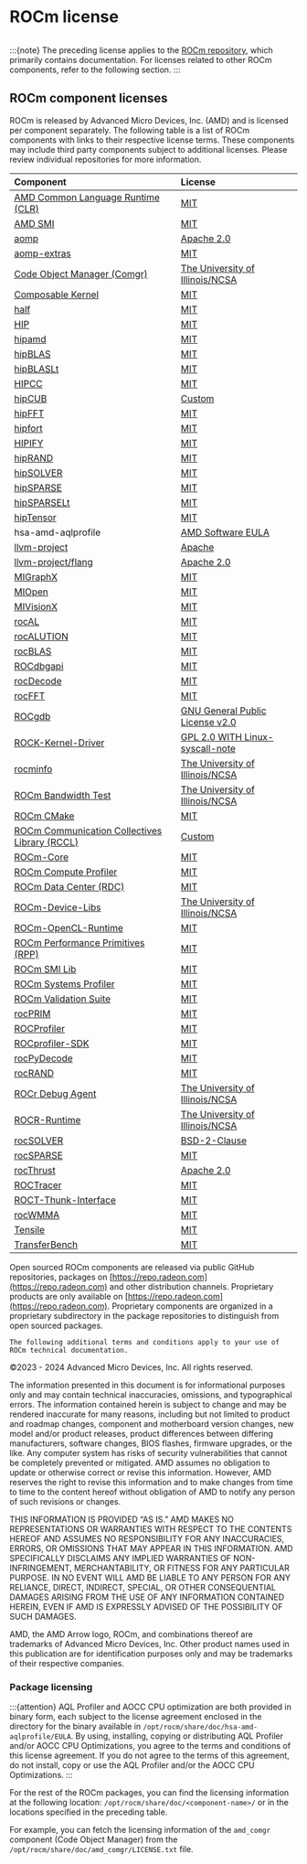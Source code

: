 <head>
  <meta charset="UTF-8">
  <meta name="description" content="ROCm licensing terms">
  <meta name="keywords" content="license, licensing terms">
</head>

# ROCm license

```{include} ../../LICENSE
```

:::{note}
The preceding license applies to the [ROCm repository](https://github.com/ROCm/ROCm), which
primarily contains documentation. For licenses related to other ROCm components, refer to the
following section.
:::

## ROCm component licenses

ROCm is released by Advanced Micro Devices, Inc. (AMD) and is licensed per component separately.
The following table is a list of ROCm components with links to their respective license
terms. These components may include third party components subject to
additional licenses. Please review individual repositories for more information.

<!-- spellcheck-disable -->
| Component | License |
|:---------------------|:-------------------------|
| [AMD Common Language Runtime (CLR)](https://github.com/ROCm/clr) | [MIT](https://github.com/ROCm/clr/blob/develop/LICENCE) |
| [AMD SMI](https://github.com/ROCm/amdsmi) | [MIT](https://github.com/ROCm/amdsmi/blob/develop/LICENSE) |
| [aomp](https://github.com/ROCm/aomp/) | [Apache 2.0](https://github.com/ROCm/aomp/blob/aomp-dev/LICENSE) |
| [aomp-extras](https://github.com/ROCm/aomp-extras/) | [MIT](https://github.com/ROCm/aomp-extras/blob/aomp-dev/LICENSE) |
| [Code Object Manager (Comgr)](https://github.com/ROCm/llvm-project/tree/amd-staging/amd/comgr) | [The University of Illinois/NCSA](https://github.com/ROCm/llvm-project/blob/amd-staging/amd/comgr/LICENSE.txt) |
| [Composable Kernel](https://github.com/ROCm/composable_kernel) | [MIT](https://github.com/ROCm/composable_kernel/blob/develop/LICENSE) |
| [half](https://github.com/ROCm/half/) | [MIT](https://github.com/ROCm/half/blob/rocm/LICENSE.txt) |
| [HIP](https://github.com/ROCm/HIP/) | [MIT](https://github.com/ROCm/HIP/blob/develop/LICENSE.txt) |
| [hipamd](https://github.com/ROCm/clr/tree/develop/hipamd) | [MIT](https://github.com/ROCm/clr/blob/develop/hipamd/LICENSE.txt) |
| [hipBLAS](https://github.com/ROCm/hipBLAS/) | [MIT](https://github.com/ROCm/hipBLAS/blob/develop/LICENSE.md) |
| [hipBLASLt](https://github.com/ROCm/hipBLASLt/) | [MIT](https://github.com/ROCm/hipBLASLt/blob/develop/LICENSE.md) |
| [HIPCC](https://github.com/ROCm/llvm-project/tree/amd-staging/amd/hipcc) | [MIT](https://github.com/ROCm/llvm-project/blob/amd-staging/amd/hipcc/LICENSE.txt) |
| [hipCUB](https://github.com/ROCm/hipCUB/) | [Custom](https://github.com/ROCm/hipCUB/blob/develop/LICENSE.txt) |
| [hipFFT](https://github.com/ROCm/hipFFT/) | [MIT](https://github.com/ROCm/hipFFT/blob/develop/LICENSE.md) |
| [hipfort](https://github.com/ROCm/hipfort/) | [MIT](https://github.com/ROCm/hipfort/blob/develop/LICENSE) |
| [HIPIFY](https://github.com/ROCm/HIPIFY/) | [MIT](https://github.com/ROCm/HIPIFY/blob/amd-staging/LICENSE.txt) |
| [hipRAND](https://github.com/ROCm/hipRAND/) | [MIT](https://github.com/ROCm/hipRAND/blob/develop/LICENSE.txt) |
| [hipSOLVER](https://github.com/ROCm/hipSOLVER/) | [MIT](https://github.com/ROCm/hipSOLVER/blob/develop/LICENSE.md) |
| [hipSPARSE](https://github.com/ROCm/hipSPARSE/) | [MIT](https://github.com/ROCm/hipSPARSE/blob/develop/LICENSE.md) |
| [hipSPARSELt](https://github.com/ROCm/hipSPARSELt/) | [MIT](https://github.com/ROCm/hipSPARSELt/blob/develop/LICENSE.md) |
| [hipTensor](https://github.com/ROCm/hipTensor) | [MIT](https://github.com/ROCm/hipTensor/blob/develop/LICENSE) |
| hsa-amd-aqlprofile | [AMD Software EULA](https://www.amd.com/en/legal/eula/amd-software-eula.html) |
| [llvm-project](https://github.com/ROCm/llvm-project/) | [Apache](https://github.com/ROCm/llvm-project/blob/amd-staging/LICENSE.TXT) |
| [llvm-project/flang](https://github.com/ROCm/llvm-project/tree/amd-staging/flang) | [Apache 2.0](https://github.com/ROCm/llvm-project/blob/amd-staging/flang/LICENSE.TXT) |
| [MIGraphX](https://github.com/ROCm/AMDMIGraphX/) | [MIT](https://github.com/ROCm/AMDMIGraphX/blob/develop/LICENSE) |
| [MIOpen](https://github.com/ROCm/MIOpen/) | [MIT](https://github.com/ROCm/MIOpen/blob/develop/LICENSE.txt) |
| [MIVisionX](https://github.com/ROCm/MIVisionX/) | [MIT](https://github.com/ROCm/MIVisionX/blob/develop/LICENSE.txt) |
| [rocAL](https://github.com/ROCm/rocAL) | [MIT](https://github.com/ROCm/rocAL/blob/develop/LICENSE.txt) |
| [rocALUTION](https://github.com/ROCm/rocALUTION/) | [MIT](https://github.com/ROCm/rocALUTION/blob/develop/LICENSE.md) |
| [rocBLAS](https://github.com/ROCm/rocBLAS/) | [MIT](https://github.com/ROCm/rocBLAS/blob/develop/LICENSE.md) |
| [ROCdbgapi](https://github.com/ROCm/ROCdbgapi/) | [MIT](https://github.com/ROCm/ROCdbgapi/blob/amd-staging/LICENSE.txt) |
| [rocDecode](https://github.com/ROCm/rocDecode) | [MIT](https://github.com/ROCm/rocDecode/blob/develop/LICENSE) |
| [rocFFT](https://github.com/ROCm/rocFFT/) | [MIT](https://github.com/ROCm/rocFFT/blob/develop/LICENSE.md) |
| [ROCgdb](https://github.com/ROCm/ROCgdb/) | [GNU General Public License v2.0](https://github.com/ROCm/ROCgdb/blob/amd-master/COPYING) |
| [ROCK-Kernel-Driver](https://github.com/ROCm/ROCK-Kernel-Driver/) | [GPL 2.0 WITH Linux-syscall-note](https://github.com/ROCm/ROCK-Kernel-Driver/blob/master/COPYING) |
| [rocminfo](https://github.com/ROCm/rocminfo/) | [The University of Illinois/NCSA](https://github.com/ROCm/rocminfo/blob/amd-staging/License.txt) |
| [ROCm Bandwidth Test](https://github.com/ROCm/rocm_bandwidth_test/) | [The University of Illinois/NCSA](https://github.com/ROCm/rocm_bandwidth_test/blob/master/LICENSE.txt) |
| [ROCm CMake](https://github.com/ROCm/rocm-cmake/) | [MIT](https://github.com/ROCm/rocm-cmake/blob/develop/LICENSE) |
| [ROCm Communication Collectives Library (RCCL)](https://github.com/ROCm/rccl/) | [Custom](https://github.com/ROCm/rccl/blob/develop/LICENSE.txt) |
| [ROCm-Core](https://github.com/ROCm/rocm-core) | [MIT](https://github.com/ROCm/rocm-core/blob/master/copyright) |
| [ROCm Compute Profiler](https://github.com/ROCm/rocprofiler-compute) | [MIT](https://github.com/ROCm/rocprofiler-compute/blob/amd-staging/LICENSE) |
| [ROCm Data Center (RDC)](https://github.com/ROCm/rdc/) | [MIT](https://github.com/ROCm/rdc/blob/develop/LICENSE) |
| [ROCm-Device-Libs](https://github.com/ROCm/llvm-project/tree/amd-staging/amd/device-libs) | [The University of Illinois/NCSA](https://github.com/ROCm/llvm-project/blob/amd-staging/amd/device-libs/LICENSE.TXT) |
| [ROCm-OpenCL-Runtime](https://github.com/ROCm/clr/tree/develop/opencl) | [MIT](https://github.com/ROCm/clr/blob/develop/opencl/LICENSE.txt) |
| [ROCm Performance Primitives (RPP)](https://github.com/ROCm/rpp) | [MIT](https://github.com/ROCm/rpp/blob/develop/LICENSE) |
| [ROCm SMI Lib](https://github.com/ROCm/rocm_smi_lib/) | [MIT](https://github.com/ROCm/rocm_smi_lib/blob/develop/License.txt) |
| [ROCm Systems Profiler](https://github.com/ROCm/rocprofiler-systems) | [MIT](https://github.com/ROCm/rocprofiler-systems/blob/amd-staging/LICENSE) |
| [ROCm Validation Suite](https://github.com/ROCm/ROCmValidationSuite/) | [MIT](https://github.com/ROCm/ROCmValidationSuite/blob/master/LICENSE) |
| [rocPRIM](https://github.com/ROCm/rocPRIM/) | [MIT](https://github.com/ROCm/rocPRIM/blob/develop/LICENSE.txt) |
| [ROCProfiler](https://github.com/ROCm/rocprofiler/) | [MIT](https://github.com/ROCm/rocprofiler/blob/amd-master/LICENSE) |
| [ROCprofiler-SDK](https://github.com/ROCm/rocprofiler-sdk) | [MIT](https://github.com/ROCm/rocprofiler-sdk/blob/amd-mainline/LICENSE) |
| [rocPyDecode](https://github.com/ROCm/rocPyDecode) | [MIT](https://github.com/ROCm/rocPyDecode/blob/develop/LICENSE) |
| [rocRAND](https://github.com/ROCm/rocRAND/) | [MIT](https://github.com/ROCm/rocRAND/blob/develop/LICENSE.txt) |
| [ROCr Debug Agent](https://github.com/ROCm/rocr_debug_agent/) | [The University of Illinois/NCSA](https://github.com/ROCm/rocr_debug_agent/blob/amd-staging/LICENSE.txt) |
| [ROCR-Runtime](https://github.com/ROCm/ROCR-Runtime/) | [The University of Illinois/NCSA](https://github.com/ROCm/ROCR-Runtime/blob/master/LICENSE.txt) |
| [rocSOLVER](https://github.com/ROCm/rocSOLVER/) | [BSD-2-Clause](https://github.com/ROCm/rocSOLVER/blob/develop/LICENSE.md) |
| [rocSPARSE](https://github.com/ROCm/rocSPARSE/) | [MIT](https://github.com/ROCm/rocSPARSE/blob/develop/LICENSE.md) |
| [rocThrust](https://github.com/ROCm/rocThrust/) | [Apache 2.0](https://github.com/ROCm/rocThrust/blob/develop/LICENSE) |
| [ROCTracer](https://github.com/ROCm/roctracer/) | [MIT](https://github.com/ROCm/roctracer/blob/amd-master/LICENSE) |
| [ROCT-Thunk-Interface](https://github.com/ROCm/ROCT-Thunk-Interface/) | [MIT](https://github.com/ROCm/ROCT-Thunk-Interface/blob/master/LICENSE.md) |
| [rocWMMA](https://github.com/ROCm/rocWMMA/) | [MIT](https://github.com/ROCm/rocWMMA/blob/develop/LICENSE.md) |
| [Tensile](https://github.com/ROCm/Tensile/) | [MIT](https://github.com/ROCm/Tensile/blob/develop/LICENSE.md) |
| [TransferBench](https://github.com/ROCm/TransferBench) | [MIT](https://github.com/ROCm/TransferBench/blob/develop/LICENSE.md) |

Open sourced ROCm components are released via public GitHub
repositories, packages on [https://repo.radeon.com](https://repo.radeon.com) and other distribution channels.
Proprietary products are only available on [https://repo.radeon.com](https://repo.radeon.com).
Proprietary components are organized in a proprietary subdirectory in the package
repositories to distinguish from open sourced packages.

```{note}
The following additional terms and conditions apply to your use of ROCm technical documentation.
```

©2023 - 2024 Advanced Micro Devices, Inc. All rights reserved.

The information presented in this document is for informational purposes only
and may contain technical inaccuracies, omissions, and typographical errors. The
information contained herein is subject to change and may be rendered inaccurate
for many reasons, including but not limited to product and roadmap changes,
component and motherboard version changes, new model and/or product releases,
product differences between differing manufacturers, software changes, BIOS
flashes, firmware upgrades, or the like. Any computer system has risks of
security vulnerabilities that cannot be completely prevented or mitigated. AMD
assumes no obligation to update or otherwise correct or revise this information.
However, AMD reserves the right to revise this information and to make changes
from time to time to the content hereof without obligation of AMD to notify any
person of such revisions or changes.

THIS INFORMATION IS PROVIDED “AS IS.” AMD MAKES NO REPRESENTATIONS OR WARRANTIES
WITH RESPECT TO THE CONTENTS HEREOF AND ASSUMES NO RESPONSIBILITY FOR ANY
INACCURACIES, ERRORS, OR OMISSIONS THAT MAY APPEAR IN THIS INFORMATION. AMD
SPECIFICALLY DISCLAIMS ANY IMPLIED WARRANTIES OF NON-INFRINGEMENT,
MERCHANTABILITY, OR FITNESS FOR ANY PARTICULAR PURPOSE. IN NO EVENT WILL AMD BE
LIABLE TO ANY PERSON FOR ANY RELIANCE, DIRECT, INDIRECT, SPECIAL, OR OTHER
CONSEQUENTIAL DAMAGES ARISING FROM THE USE OF ANY INFORMATION CONTAINED HEREIN,
EVEN IF AMD IS EXPRESSLY ADVISED OF THE POSSIBILITY OF SUCH DAMAGES.

AMD, the AMD Arrow logo, ROCm, and combinations thereof are trademarks of
Advanced Micro Devices, Inc. Other product names used in this publication are
for identification purposes only and may be trademarks of their respective
companies.

### Package licensing

:::{attention}
AQL Profiler and AOCC CPU optimization are both provided in binary form, each
subject to the license agreement enclosed in the directory for the binary available
in `/opt/rocm/share/doc/hsa-amd-aqlprofile/EULA`. By using, installing,
copying or distributing AQL Profiler and/or AOCC CPU Optimizations, you agree to
the terms and conditions of this license agreement. If you do not agree to the
terms of this agreement, do not install, copy or use the AQL Profiler and/or the
AOCC CPU Optimizations.
:::

For the rest of the ROCm packages, you can find the licensing information at the
following location: `/opt/rocm/share/doc/<component-name>/` or in the locations
specified in the preceding table.

For example, you can fetch the licensing information of the `amd_comgr`
component (Code Object Manager) from the `/opt/rocm/share/doc/amd_comgr/LICENSE.txt` file.
